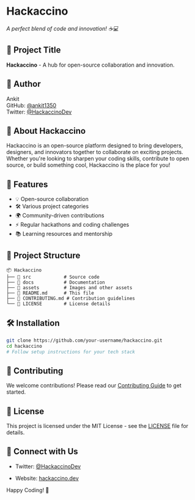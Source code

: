  # Hackaccino

 
*A perfect blend of code and innovation! ☕💻*

## 📌 Project Title
**Hackaccino** - A hub for open-source collaboration and innovation.

## 👤 Author
Ankit  
GitHub: [@ankit1350](https://github.com/ankit1350)  
Twitter: [@HackaccinoDev](https://twitter.com/HackaccinoDev)

## 🚀 About Hackaccino
Hackaccino is an open-source platform designed to bring developers, designers, and innovators together to collaborate on exciting projects. Whether you're looking to sharpen your coding skills, contribute to open source, or build something cool, Hackaccino is the place for you!

## 🎯 Features
- 💡 Open-source collaboration
- 🛠️ Various project categories
- 🌍 Community-driven contributions
- ⚡ Regular hackathons and coding challenges
- 📚 Learning resources and mentorship

## 📂 Project Structure
```
📦 Hackaccino
├── 📁 src            # Source code
├── 📁 docs           # Documentation
├── 📁 assets         # Images and other assets
├── 📄 README.md      # This file
├── 📄 CONTRIBUTING.md # Contribution guidelines
└── 📄 LICENSE        # License details
```

## 🛠️ Installation
```sh
git clone https://github.com/your-username/hackaccino.git
cd hackaccino
# Follow setup instructions for your tech stack
```

## 🤝 Contributing
We welcome contributions! Please read our [Contributing Guide](CONTRIBUTING.md) to get started.

## 📜 License
This project is licensed under the MIT License - see the [LICENSE](LICENSE) file for details.

## 🌟 Connect with Us
- Twitter: [@HackaccinoDev](https://twitter.com/HackaccinoDev)

- Website: [hackaccino.dev](https://hackaccino.dev)

Happy Coding! 🚀

